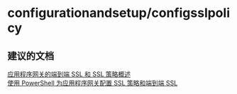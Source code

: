 <properties
    pageTitle="configurationandsetup/configsslpolicy"
    description="configurationandsetup/configsslpolicy"
    service="microsoft.network"
    resource="applicationgateways"
    authors="radwiv"
    displayOrder=""
    selfHelpType="generic"
    supportTopicIds="32582829"
    resourceTags=""
    productPesIds="15922"
    cloudEnvironments="public"
/>


# <a name="configurationandsetupconfigsslpolicy"></a>configurationandsetup/configsslpolicy

## <a name="recommended-documents"></a>**建议的文档**

[应用程序网关的端到端 SSL 和 SSL 策略概述](https://docs.microsoft.com/azure/application-gateway/application-gateway-backend-ssl)<br>
[使用 PowerShell 为应用程序网关配置 SSL 策略和端到端 SSL](https://docs.microsoft.com/azure/application-gateway/application-gateway-end-to-end-ssl-powershell)<br>

